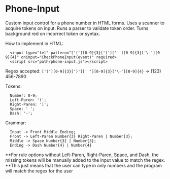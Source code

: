# Phone-Input
Custom input control for a phone number in HTML forms.
Uses a scanner to acquire tokens on input.
Runs a parser to validate token order.
Turns background red on incorrect token or syntax.

How to implement in HTML:
```
  <input type="tel" pattern="['('][0-9]{3}[')'][' '][0-9]{3}['\-'][0-9]{4}" oninput="CheckPhoneInput(event)" required>
  <script src="path/phone-input.js"></script>
```
Regex accepted: `['('][0-9]{3}[')'][' '][0-9]{3}['\-'][0-9]{4}` -> (123) 456-7890

Tokens:
```
  Number: 0-9;
  Left-Paren: '(';
  Right-Paren: ')';
  Space: ' ';
  Dash: '-';
```
Grammar:
```
  Input -> Front Middle Ending;
  Front -> Left-Paren Number{3} Right-Paren | Number{3};
  Middle -> Space Number{3} | Number{3};
  Ending -> Dash Number{4} | Number{4}
```
  **For rule options without Left-Paren, Right-Paren, Space, and Dash, the missing tokens will be manually added to the input value to match the regex.
  **This just means that the user can type in only numbers and the program will match the regex for the user

